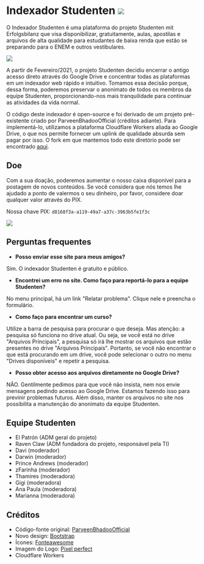 # Indexador Studenten [![](https://data.jsdelivr.com/v1/package/gh/projetostudenten/Google-Drive-Index/badge)](https://www.jsdelivr.com/package/gh/projetostudenten/Google-Drive-Index)

O Indexador Studenten é uma plataforma do projeto Studenten mit Erfolgsbilanz que visa disponibilizar, gratuitamente, aulas, apostilas e arquivos de alta qualidade para estudantes de baixa renda que estão se preparando para o ENEM e outros vestibulares. 

![](https://github.com/projetostudenten/Google-Drive-Index/blob/master/images/logo-preta.png?raw=true)

A partir de Fevereiro/2021, o projeto Studenten decidiu encerrar o antigo acesso direto através do Google Drive e concentrar todas as plataformas em um indexador web rápido e intuitivo. Tomamos essa decisão porque, dessa forma, poderemos preservar o anonimato de todos os membros da equipe Studenten, proporcionando-nos mais tranquilidade para continuar as atividades da vida normal.

O código deste indexador é open-source e foi derivado de um projeto pré-existente criado por ParveenBhadooOfficial (créditos adiante). Para implementá-lo, utilizamos a plataforma Cloudflare Workers aliada ao Google Drive, o que nos permite fornecer um uplink de qualidade absurda sem pagar por isso. O fork em que mantemos todo este diretório pode ser encontrado [aqui](https://github.com/projetostudenten/Google-Drive-Index).

## Doe

Com a sua doação, poderemos aumentar o nosso caixa disponível para a postagem de novos conteúdos. Se você considera que nós temos lhe ajudado a ponto de valermos o seu dinheiro, por favor, considere doar qualquer valor através do PIX.

Nossa chave PIX: ```d8168f3a-a119-49a7-a37c-3963b5fe1f3c```

![](https://github.com/projetostudenten/Google-Drive-Index/blob/master/images/logo_pix.png?raw=true)

## Perguntas frequentes

* **Posso enviar esse site para meus amigos?**

Sim. O indexador Studenten é gratuito e público.

* **Encontrei um erro no site. Como faço para reportá-lo para a equipe Studenten?**

No menu principal, há um link "Relatar problema". Clique nele e preencha o formulário.

* **Como faço para encontrar um curso?**

Utilize a barra de pesquisa para procurar o que deseja. Mas atenção: a pesquisa só funciona no drive atual. Ou seja, se você está no drive "Arquivos Principais", a pesquisa só irá lhe mostrar os arquivos que estão presentes no drive "Arquivos Principais". Portanto, se você não encontrar o que está procurando em um drive, você pode selecionar o outro no menu "Drives disponíveis" e repetir a pesquisa.

* **Posso obter acesso aos arquivos diretamente no Google Drive?**

NÃO. Gentilmente pedimos para que você não insista, nem nos envie mensagens pedindo acesso ao Google Drive. Estamos fazendo isso para previnir problemas futuros. Além disso, manter os arquivos no site nos possibilita a manutenção do anonimato da equipe Studenten.

## Equipe Studenten

* El Patrón (ADM geral do projeto)
* Raven Claw (ADM fundadora do projeto, responsável pela TI)
* Davi (moderador)
* Darwin (moderador)
* Prince Andrews (moderador)
* zFarinha (moderador)
* Thamires (moderadora)
* Gigi (moderadora)
* Ana Paula (moderadora)
* Marianna (moderadora)

## Créditos

* Código-fonte original: [ParveenBhadooOfficial](https://github.com/ParveenBhadooOfficial/Google-Drive-Index)
* Novo design: [Bootstrap](https://getbootstrap.com)
* Ícones: [Fonteawesome](https://fontawesome.com/)
* Imagem do Logo: [Pixel perfect](https://www.flaticon.com/authors/pixel-perfect)
* Cloudflare Workers
